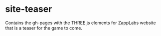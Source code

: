 # site-teaser

Contains the gh-pages with the THREE.js elements for ZappLabs website that is a teaser for the game to come.

